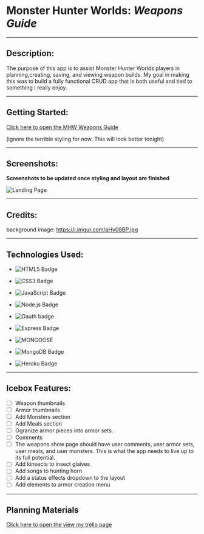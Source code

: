 # **Monster Hunter Worlds:**   *Weapons Guide*

--- 
## **Description:**
 The purpose of this app is to assist Monster Hunter Worlds players in planning,creating, saving, and viewing weapon builds. My goal in making this was to build a fully functional CRUD app that is both useful and tied to something I really enjoy. 

---

## **Getting Started:**

[Click here to open the MHW Weapons Guide](https://mhw-weapons-guide.herokuapp.com/)



(ignore the terrible styling for now. This will look better tonight)

---

## **Screenshots:**
**Screenshots to be updated once styling and layout are finished**

![Landing Page](
https://i.imgur.com/AfRefsZ.pngg)


---

## **Credits:** 
 background image: https://i.imgur.com/aHv08BP.jpg

---
## **Technologies Used:**
- ![HTML5 Badge](https://img.shields.io/badge/HTML5-E34F26?logo=html5&logoColor=fff&style=flat-square)

- ![CSS3 Badge](https://img.shields.io/badge/CSS3-1572B6?logo=css3&logoColor=fff&style=flat-square)

- ![JavaScript Badge](https://img.shields.io/badge/JavaScript-F7DF1E?logo=javascript&logoColor=000&style=flat-square)

- ![Node.js Badge](https://img.shields.io/badge/Node.js-393?logo=nodedotjs&logoColor=fff&style=flat-square)

-  ![Oauth badge](https://img.shields.io/badge/-Google%20Oauth-white?style=flat-square)

- ![Express Badge](https://img.shields.io/badge/Express.js-404D59?style=flat-square)

- ![MONGOOSE](https://img.shields.io/badge/-Mongoose-inactive?logo=MongoDB&logoColor=white&style=flat-square)

- ![MongoDB Badge](https://img.shields.io/badge/MongoDB-47A248?logo=mongodb&logoColor=fff&style=flat-square)

- ![Heroku Badge](https://img.shields.io/badge/Heroku-430098?logo=heroku&logoColor=fff&style=flat-square)

---
## **Icebox Features:**
- [ ] Weapon thumbnails
- [ ] Armor thumbnails
- [ ] Add Monsters section
- [ ] Add Meals section
- [ ] Ogranize armor pieces into armor sets.
- [ ] Comments
- [ ] The weapons show page should have user comments, user armor sets, user meals, and user monsters. This is what the app needs to live up to its full potential. 
- [ ] Add kinsects to insect glaives
- [ ] Add songs to hunting horn
- [ ] Add a status effects dropdown to the layout
- [ ] Add elements to armor creation menu
  
---

## **Planning Materials**

[Click here to open the view my trello page](https://trello.com/b/lGtPygrO/mhw-weapons)
